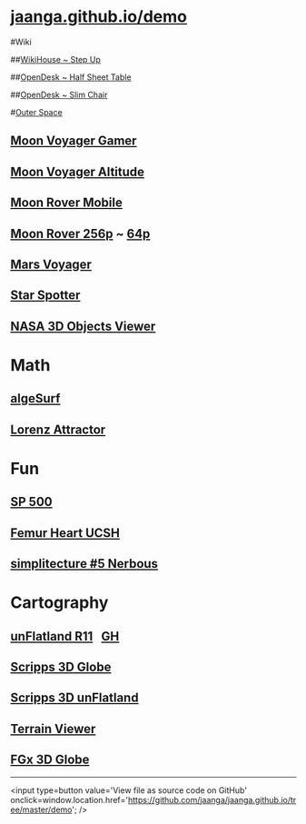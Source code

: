 [jaanga.github.io/demo]( http://jaanga.github.io/demo )
===
<span style=display:none; >[View as web page]( http://jaanga.github.io/demo/ "View file as a web page." ) </span>

#Wiki

##[WikiHouse ~ Step Up]( http://wikihouse.github.io/viewer-experiments/display-wikihouse-stepup1/display-wikihouse-stepup1-r2-phone.html )

##[OpenDesk ~ Half Sheet Table]( http://opendesk.github.io/design-playground/opendesk-half-sheet-table/latest/ )

##[OpenDesk ~ Slim Chair]( http://opendesk.github.io/design-playground/opendesk-slim-chair/latest/ )

#[Outer Space]( http://jaanga.github.io/outer-space/ )

## [Moon Voyager Gamer]( http://jaanga.github.io/moon/voyager/gamer/dev/ )

## [Moon Voyager Altitude]( http://jaanga.github.io/moon/voyager/altitude/dev/ )

## [Moon Rover Mobile]( http://jaanga.github.io/moon/rover-mobile/dev/ )

## [Moon Rover 256p]( http://jaanga.github.io/moon/rover-256p/dev/ ) ~ [64p]( http://jaanga.github.io/moon/rover-64p/dev/ )

## [Mars Voyager]( http://jaanga.github.io/terrain-r2/viewers/mars-voyager/dev/ )

## [Star Spotter]( http://exploratoria.github.io/sandbox/astronomy/star-spotter/dev/ )

## [NASA 3D Objects Viewer]( http://exploratoria.github.io/sandbox/astronomy/nasa-3d-objects-viewer/nasa-3d-objects-viewer-v-0-1-1.html#https://rawgit.com/nasa/NASA-3D-Resources/master/3D%20Models/Cassini%20(A)/cassini.stl )


# Math
## [algeSurf]( http://jaanga.github.io/algesurf/function-graph/r4/function-graph-r4.1.html )

## [Lorenz Attractor]( http://jaanga.github.io/algesurf/chaotic-maps/lorenz-attractor/r2/lorenz-attractor.html )

# Fun

## [SP 500]( http://jaanga.github.io/sp500/latest )
## [Femur Heart UCSH]( http://theo-armour.github.io/ucsf/ )
## [simplitecture #5 Nerbous]( http://atechathon.github.io/simplitechture/simplitechture-05-nerbous.html )


# Cartography

## [unFlatland R11]( http://jaanga.github.io/terrain-viewer/un-flatland/r11/un-flatland-r11.html ) &nbsp; [GH]( https://github.com/jaanga/terrain-viewer/tree/gh-pages/un-flatland )
## [Scripps 3D Globe]( http://jaanga.github.io/terrain-srtm30-plus-viewers/png-tms7-viewer-3d-globe-low/r3/png-tms7-viewer-3d-globe-low.html )
## [Scripps 3D unFlatland]( http://jaanga.github.io/terrain-srtm30-plus-viewers/png-tms7-viewer-3d-unflatland-features/r5/png-tms7-viewer-3d-unflatland.html )

## [Terrain Viewer]( http://jaanga.github.io/terrain-viewer/readme-reader.html )
## [FGx 3D Globe]( http://fgx.github.io/fgx-globe/fgx-globe-r5/index.html )

---
<!--
#[Art Scott Orbit Thingy]( http://theo-armour.github.io/explayrimental/art-scott/art-scott-orbit-thingy.html )

## [Drawing on HeightMap]( http://jaanga.github.io/cookbook/drawing-on-heightmap/drawing-on-heightmap.html )
##[Array of Cubes Riding Sin Wave]( http://theo-armour.github.io/explayrimental/tumblrs/2014-11-27-2d-array-cubes-sin-wave.html )

-->


<input type=button value='View file as source code on GitHub' onclick=window.location.href='https://github.com/jaanga/jaanga.github.io/tree/master/demo'; />

